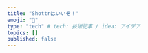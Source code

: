 ```yaml
---
title: "Shottrはいいぞ！"
emoji: "🐼"
type: "tech" # tech: 技術記事 / idea: アイデア
topics: []
published: false
---
```


